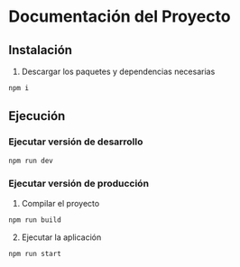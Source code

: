 
# Documentación del Proyecto

## Instalación
1. Descargar los paquetes y dependencias necesarias
```bash
npm i
```

## Ejecución
### Ejecutar versión de desarrollo
```bash
npm run dev
```
### Ejecutar versión de producción 
1. Compilar el proyecto
```bash
npm run build
```
2. Ejecutar la aplicación
```bash
npm run start
```
